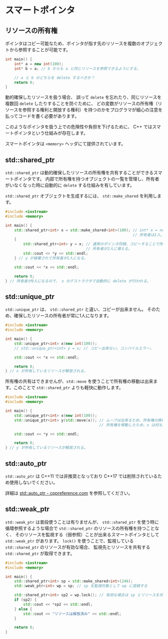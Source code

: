 # スマートポインタ

## リソースの所有権

ポインタはコピー可能なため、ポインタが指す先のリソースを複数のオブジェクトから参照することが可能です。

```cpp
int main() {
    int* a = new int(100);
    int* b = a; // b からも a と同じリソースを参照できるようにする。

    // a と b のどちらを delete するべきか？
    return 0;
}
```

動的確保したリソースを扱う場合、
誤って `delete` を忘れたり、同じリソースを複数回 `delete` したりすることを防ぐために、
どの変数がリソースの所有権（リソースを参照する権利と開放する権利）を持つのかをプログラマが細心の注意を払ってコードを書く必要があります。

このようなポインタを扱う上での危険性や負担を下げるために、 C++ ではスマートポインタという仕組みが存在します。

スマートポインタは `<memory>` ヘッダにて提供されています。

## std::shared_ptr

`std::shared_ptr` は動的確保したリソースの所有権を共有することができるスマートポインタです。
内部で所有権を持つオブジェクトの一覧を管理し、所有者がいなくなった時に自動的に `delete` する仕組みを有しています。

`std::shared_ptr` オブジェクトを生成するには、 `std::make_shared` を利用します。

```cpp
#include <iostream>
#include <memory>

int main() {
    std::shared_ptr<int> x = std::make_shared<int>(100); // int* x = new int(100); の代わり
                                                         // 所有者は1人。
    {
        std::shared_ptr<int> y = x; // 通常のポインタ同様、コピーすることで所有権が共有される
                                    // 所有者が2人に増える。
        std::cout << *y << std::endl;
    } // y が破棄されて所有者が1人になる。

    std::cout << *x << std::endl;

    return 0;
} // 所有者が0人になるので、 x のデストラクタで自動的に delete が行われる。
```

## std::unique_ptr

`std::unique_ptr` は、 `std::shared_ptr` と違い、コピーが出来ません。
そのため、確保したリソースの所有者が常に1人になります。

```cpp
#include <iostream>
#include <memory>

int main() {
    std::unique_ptr<int> x(new int(100));
    // std::unique_ptr<int> y = x; // コピー出来ない。コンパイルエラー。

    std::cout << *x << std::endl;

    return 0;
} // x が所有しているリソースが解放される。
```

所有権の共有はできませんが、`std::move` を使うことで所有権の移動は出来ます。このことで `std::shared_ptr` よりも軽快に動作します。

```cpp
#include <iostream>
#include <memory>

int main() {
    std::unique_ptr<int> x(new int(100));
    std::unique_ptr<int> y(std::move(x)); // ムーブは出来るため、所有権の移動は可能。
                                          // 所有権を移動したため、x は何も所有していない。

    std::cout << *y << std::endl;

    return 0;
} // y が所有しているリソースが解放される。
```

## std::auto_ptr

`std::auto_ptr` は C++11 では非推奨となっており C++17 では削除されているため使用しないでください。

詳細は [std::auto_ptr - cppreference.com][cppreference_auto_ptr] を参照してください。

[cppreference_auto_ptr]: https://ja.cppreference.com/w/cpp/memory/auto_ptr


## std::weak_ptr

`std::weak_ptr` は普段使うことは有りませんが、 `std::shared_ptr` を使う時に循環参照するような場合で `std::shared_ptr` のリソースの所有権を持つことなく、
そのリソースを監視する（弱参照）ことが出来るスマートポインタとして `std::weak_ptr` があります。
`lock()` を使うことで、監視している `std::shared_ptr` のリソースが有効な場合、
監視先とリソースを共有する `std::shared_ptr` が取得できます。

```cpp
#include <iostream>
#include <memory>

int main() {
    std::shared_ptr<int> sp = std::make_shared<int>(246);
    std::weak_ptr<int> wp = sp; // sp を監視対象として wp に登録する

    std::shared_ptr<int> sp2 = wp.lock(); // 有効な場合は sp とリソースを共有する sp2 が作られる
    if (sp2) {
        std::cout << *sp2 << std::endl;
    } else {
        std::cout << "リソースは解放済み" << std::endl;
    }

    return 0;
}
```
